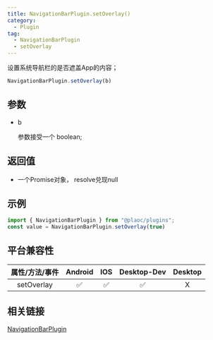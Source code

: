 ```yaml
---
title: NavigationBarPlugin.setOverlay()
category:
  - Plugin
tag:
  - NavigationBarPlugin
  - setOverlay 
---
```


设置系统导航栏的是否遮盖App的内容；

```js
NavigationBarPlugin.setOverlay(b)
```

## 参数

  - b

    参数接受一个 boolean;


## 返回值

  - 一个Promise对象， resolve兑现null

## 示例
```js
import { NavigationBarPlugin } from "@plaoc/plugins";
const value = NavigationBarPlugin.setOverlay(true)
```


## 平台兼容性

| 属性/方法/事件 | Android | IOS | Desktop-Dev | Desktop |
|:------------:|:-------:|:---:|:-----------:|:-------:|
| setOverlay   | ✅      | ✅  | ✅          | X       |

## 相关链接

[NavigationBarPlugin](./index.md)


